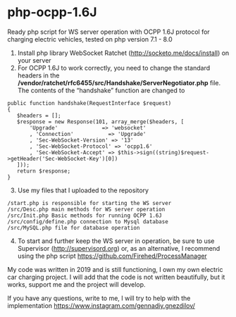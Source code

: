# php-ocpp-1.6J
Ready php script for WS server operation with OCPP 1.6J protocol for charging electric vehicles, tested on php version 7.1 - 8.0

1. Install php library WebSocket Ratchet (http://socketo.me/docs/install) on your server
2. For OCPP 1.6J to work correctly, you need to change the standard headers in the **/vendor/ratchet/rfc6455/src/Handshake/ServerNegotiator.php** file. The contents of the “handshake” function are changed to
```
public function handshake(RequestInterface $request)
{
   $headers = [];
   $response = new Response(101, array_merge($headers, [
       'Upgrade'              => 'websocket'
       , 'Connection'           => 'Upgrade'
       , 'Sec-WebSocket-Version' => '13'
       , 'Sec-WebSocket-Protocol' => 'ocpp1.6'
       , 'Sec-WebSocket-Accept' => $this->sign((string)$request->getHeader('Sec-WebSocket-Key')[0])
   ]));
   return $response;
}
```
3. Use my files that I uploaded to the repository
```
/start.php is responsible for starting the WS server
/src/Desc.php main methods for WS server operation
/src/Init.php Basic methods for running OCPP 1.6J
/src/config/define.php connection to Mysql database
/src/MySQL.php file for database operation
```
   
4.	To start and further keep the WS server in operation, be sure to use Supervisor (http://supervisord.org) or, as an alternative, I recommend using the php script https://github.com/Firehed/ProcessManager


My code was written in 2019 and is still functioning, I own my own electric car charging project. I will add that the code is not written beautifully, but it works, support me and the project will develop.

If you have any questions, write to me, I will try to help with the implementation https://www.instagram.com/gennadiy.gnezdilov/

